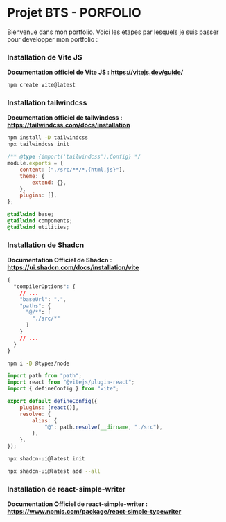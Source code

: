 # Projet BTS - PORFOLIO

Bienvenue dans mon portfolio. Voici les etapes par lesquels je suis passer pour developper mon portfolio :

### Installation de Vite JS

**Documentation officiel de Vite JS : https://vitejs.dev/guide/**

```bash
npm create vite@latest
```

### Installation tailwindcss

**Documentation officiel de tailwindcss : https://tailwindcss.com/docs/installation**

```bash
npm install -D tailwindcss
npx tailwindcss init
```

```js
/** @type {import('tailwindcss').Config} */
module.exports = {
	content: ["./src/**/*.{html,js}"],
	theme: {
		extend: {},
	},
	plugins: [],
};
```

```css
@tailwind base;
@tailwind components;
@tailwind utilities;
```

### Installation de Shadcn

**Documentation Officiel de Shadcn : https://ui.shadcn.com/docs/installation/vite**

```css
{
  "compilerOptions": {
    // ...
    "baseUrl": ".",
    "paths": {
      "@/*": [
        "./src/*"
      ]
    }
    // ...
  }
}
```

```bash
npm i -D @types/node
```

```js
import path from "path";
import react from "@vitejs/plugin-react";
import { defineConfig } from "vite";

export default defineConfig({
	plugins: [react()],
	resolve: {
		alias: {
			"@": path.resolve(__dirname, "./src"),
		},
	},
});
```

```bash
npx shadcn-ui@latest init
```

```bash
npx shadcn-ui@latest add --all
```

### Installation de react-simple-writer

**Documentation Officiel de react-simple-writer : https://www.npmjs.com/package/react-simple-typewriter**

